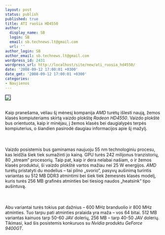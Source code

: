 ```yaml
---
layout: post
status: publish
published: true
title: ATI ruošia HD4550
author:
  display_name: SB
  login: SB
  email: sb.technews.lt@gmail.com
  url: ''
author_login: SB
author_email: sb.technews.lt@gmail.com
wordpress_id: 2431
wordpress_url: http://localhost/site/new/ati_ruosia_hd4550/
date: '2008-09-12 17:00:01 +0300'
date_gmt: '2008-09-12 17:00:01 +0300'
categories:
- Naujienos
---
```

<div class="imgright"><img src="http://tbn0.google.com/images?q=tbn:H-uMg6o-nFSkAM:http://www.rage3d.com/reviews/video/hishd3870x2cfx_p1/pics/ati_logo.png" border="1"></div>
<p><br>Kaip pranešama, vėliau šį mėnesį kompanija <i>AMD</i> turėtų išlesti naują, žemos klasės kompiuteriams skirtą vaizdo plokštę <i>Radeon HD4550</i>. Vaizdo plokštė bus orientuota, kaip ir minėjau, į žemos klasės bei daugialypės terpės kompiuterius, o šiandien pasirodė daugiau informacijos apie šį mažylį.<br />
<br><br />
<br>Vaizdo posistemis bus gaminamas naujuoju 55 nm technologiniu procesu, kas leidžia šiek tiek sumažinti jo kainą. GPU turės 242 milijonus tranzistorių, 80 „stream“ procesorių. Taip pat, kaip ir dera nelabai našiam, o ir žemos klasės produktui, ši vaizdo plokštė vartos mažiau nei 25 W energijos. <i>AMD</i> turėtų pristatyti du modelius – tai pilno „svorio“, pasyvų aušinimą turintis variantas su 512 MB DDR3 atmintimi bei šiek tiek žemesnės klasės modelį, kuris turės 256 MB grafinės atminties bei tiesiog naudos „heatsink“ tipo aušintuvą.<br />
<br><br />
<br>Abu variantai turės tokius pat dažnius – 600 MHz branduolio ir 800 MHz atminties. Tuo tarpu pati atminties pralaida yra maža – vos 64 bitai. 512 MB variantas kainuos tarp 50-60 JAV dolerių, 256 MB – tarp 40-50 JAV dolerių. Tikimasi, kad šis posistemis konkuruos su <i>Nvidia</i> produktu <i>GeForce 9400GT</i>.<br />
<br><br />
<br><br />
<br></p>
